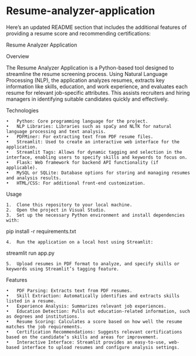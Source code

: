 # Resume-analyzer-application
Here’s an updated README section that includes the additional features of providing a resume score and recommending certifications:

Resume Analyzer Application

Overview

The Resume Analyzer Application is a Python-based tool designed to streamline the resume screening process. Using Natural Language Processing (NLP), the application analyzes resumes, extracts key information like skills, education, and work experience, and evaluates each resume for relevant job-specific attributes. This assists recruiters and hiring managers in identifying suitable candidates quickly and effectively.

Technologies

	•	Python: Core programming language for the project.
	•	NLP Libraries: Libraries such as spaCy and NLTK for natural language processing and text analysis.
	•	PDFMiner: For extracting text from PDF resume files.
	•	Streamlit: Used to create an interactive web interface for the application.
	•	Streamlit Tags: Allows for dynamic tagging and selection in the interface, enabling users to specify skills and keywords to focus on.
	•	Flask: Web framework for backend API functionality (if applicable).
	•	MySQL or SQLite: Database options for storing and managing resumes and analysis results.
	•	HTML/CSS: For additional front-end customization.

Usage

	1.	Clone this repository to your local machine.
	2.	Open the project in Visual Studio.
	3.	Set up the necessary Python environment and install dependencies with:

pip install -r requirements.txt


	4.	Run the application on a local host using Streamlit:

streamlit run app.py


	5.	Upload resumes in PDF format to analyze, and specify skills or keywords using Streamlit’s tagging feature.

Features

	•	PDF Parsing: Extracts text from PDF resumes.
	•	Skill Extraction: Automatically identifies and extracts skills listed in a resume.
	•	Experience Analysis: Summarizes relevant job experiences.
	•	Education Detection: Pulls out education-related information, such as degrees and institutions.
	•	Resume Scoring: Calculates a score based on how well the resume matches the job requirements.
	•	Certification Recommendations: Suggests relevant certifications based on the candidate’s skills and areas for improvement.
	•	Interactive Interface: Streamlit provides an easy-to-use, web-based interface to upload resumes and configure analysis settings.
